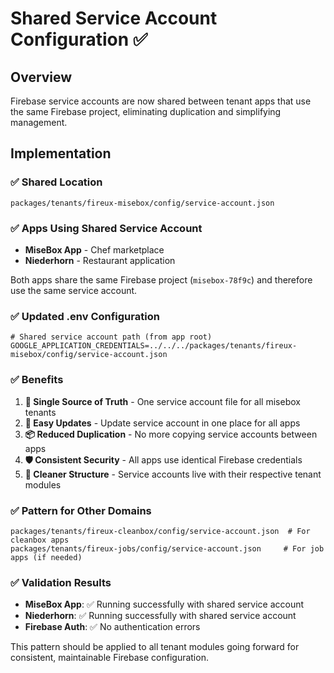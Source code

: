 # Shared Service Account Configuration ✅

## Overview

Firebase service accounts are now shared between tenant apps that use the same Firebase project, eliminating duplication and simplifying management.

## Implementation

### ✅ **Shared Location**

```
packages/tenants/fireux-misebox/config/service-account.json
```

### ✅ **Apps Using Shared Service Account**

- **MiseBox App** - Chef marketplace
- **Niederhorn** - Restaurant application

Both apps share the same Firebase project (`misebox-78f9c`) and therefore use the same service account.

### ✅ **Updated .env Configuration**

```properties
# Shared service account path (from app root)
GOOGLE_APPLICATION_CREDENTIALS=../../../packages/tenants/fireux-misebox/config/service-account.json
```

### ✅ **Benefits**

1. **🎯 Single Source of Truth** - One service account file for all misebox tenants
2. **🔄 Easy Updates** - Update service account in one place for all apps
3. **📦 Reduced Duplication** - No more copying service accounts between apps
4. **🛡️ Consistent Security** - All apps use identical Firebase credentials
5. **🧹 Cleaner Structure** - Service accounts live with their respective tenant modules

### ✅ **Pattern for Other Domains**

```
packages/tenants/fireux-cleanbox/config/service-account.json  # For cleanbox apps
packages/tenants/fireux-jobs/config/service-account.json     # For job apps (if needed)
```

### ✅ **Validation Results**

- **MiseBox App**: ✅ Running successfully with shared service account
- **Niederhorn**: ✅ Running successfully with shared service account
- **Firebase Auth**: ✅ No authentication errors

This pattern should be applied to all tenant modules going forward for consistent, maintainable Firebase configuration.
